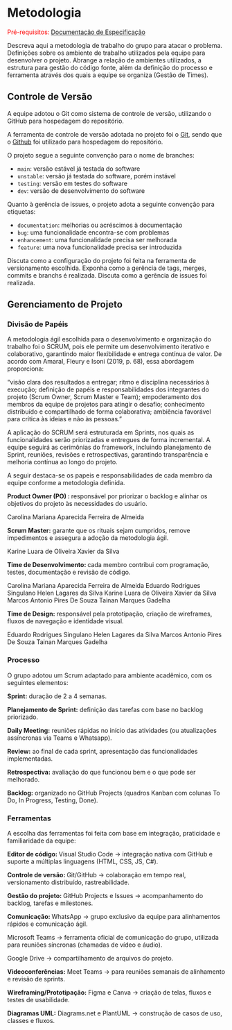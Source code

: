 
# Metodologia

<span style="color:red">Pré-requisitos: <a href="2-Especificação do Projeto.md"> Documentação de Especificação</a></span>

Descreva aqui a metodologia de trabalho do grupo para atacar o problema. Definições sobre os ambiente de trabalho utilizados pela  equipe para desenvolver o projeto. Abrange a relação de ambientes utilizados, a estrutura para gestão do código fonte, além da definição do processo e ferramenta através dos quais a equipe se organiza (Gestão de Times).

## Controle de Versão

A equipe adotou o Git como sistema de controle de versão, utilizando o GitHub para hospedagem do repositório.

A ferramenta de controle de versão adotada no projeto foi o [Git](https://git-scm.com/), sendo que o [Github](https://github.com)
foi utilizado para hospedagem do repositório.

O projeto segue a seguinte convenção para o nome de branches:

- `main`: versão estável já testada do software
- `unstable`: versão já testada do software, porém instável
- `testing`: versão em testes do software
- `dev`: versão de desenvolvimento do software

Quanto à gerência de issues, o projeto adota a seguinte convenção para
etiquetas:

- `documentation`: melhorias ou acréscimos à documentação
- `bug`: uma funcionalidade encontra-se com problemas
- `enhancement`: uma funcionalidade precisa ser melhorada
- `feature`: uma nova funcionalidade precisa ser introduzida

Discuta como a configuração do projeto foi feita na ferramenta de versionamento escolhida. Exponha como a gerência de tags, merges, commits e branchs é realizada. Discuta como a gerência de issues foi realizada.


## Gerenciamento de Projeto

### Divisão de Papéis

A metodologia ágil escolhida para o desenvolvimento e organização do trabalho foi o SCRUM, pois ele permite um desenvolvimento iterativo e colaborativo, garantindo maior flexibilidade e entrega contínua de valor. De acordo com Amaral, Fleury e Isoni (2019, p. 68), essa abordagem proporciona:

“visão clara dos resultados a entregar; ritmo e disciplina necessários à execução; definição de papéis e responsabilidades dos integrantes do projeto (Scrum Owner, Scrum Master e Team); empoderamento dos membros da equipe de projetos para atingir o desafio; conhecimento distribuído e compartilhado de forma colaborativa; ambiência favorável para crítica às ideias e não às pessoas.”

A aplicação do SCRUM será estruturada em Sprints, nos quais as funcionalidades serão priorizadas e entregues de forma incremental. A equipe seguirá as cerimônias do framework, incluindo planejamento de Sprint, reuniões, revisões e retrospectivas, garantindo transparência e melhoria contínua ao longo do projeto.

A seguir destaca-se os papeis e responsabilidades de cada membro da equipe conforme a metodologia definida.

<b>Product Owner (PO) : </b> responsável por priorizar o backlog e alinhar os objetivos do projeto às necessidades do usuário.

Carolina Mariana Aparecida Ferreira de Almeida

<b>Scrum Master:</b> garante que os rituais sejam cumpridos, remove impedimentos e assegura a adoção da metodologia ágil.

Karine Luara de Oliveira Xavier da Silva

<b>Time de Desenvolvimento: </b> cada membro contribui com programação, testes, documentação e revisão de código.

Carolina Mariana Aparecida Ferreira de Almeida
Eduardo Rodrigues Singulano
Helen Lagares da Silva
Karine Luara de Oliveira Xavier da Silva
Marcos Antonio Pires De Souza
Tainan Marques Gadelha

<b>Time de Design: </b> responsável pela prototipação, criação de wireframes, fluxos de navegação e identidade visual.

Eduardo Rodrigues Singulano
Helen Lagares da Silva
Marcos Antonio Pires De Souza
Tainan Marques Gadelha

### Processo

O grupo adotou um Scrum adaptado para ambiente acadêmico, com os seguintes elementos:

<b> Sprint:</b> duração de 2 a 4 semanas.

<b> Planejamento de Sprint:</b> definição das tarefas com base no backlog priorizado.

<b> Daily Meeting:</b> reuniões rápidas no início das atividades (ou atualizações assíncronas via Teams e Whatsapp).

<b> Review:</b> ao final de cada sprint, apresentação das funcionalidades implementadas.

<b> Retrospectiva:</b> avaliação do que funcionou bem e o que pode ser melhorado.

<b> Backlog:</b> organizado no GitHub Projects (quadros Kanban com colunas To Do, In Progress, Testing, Done).

### Ferramentas

A escolha das ferramentas foi feita com base em integração, praticidade e familiaridade da equipe:

<b>Editor de código: </b> Visual Studio Code → integração nativa com GitHub e suporte a múltiplas linguagens (HTML, CSS, JS, C#).

<b> Controle de versão: </b> Git/GitHub → colaboração em tempo real, versionamento distribuído, rastreabilidade.

<b> Gestão do projeto: </b> GitHub Projects e Issues → acompanhamento do backlog, tarefas e milestones.

<b> Comunicação: </b> WhatsApp → grupo exclusivo da equipe para alinhamentos rápidos e comunicação ágil.

Microsoft Teams → ferramenta oficial de comunicação do grupo, utilizada para reuniões síncronas (chamadas de vídeo e áudio).

Google Drive → compartilhamento de arquivos do projeto.

<b> Videoconferências:</b> Meet Teams → para reuniões semanais de alinhamento e revisão de sprints.

<b> Wireframing/Prototipação:</b> Figma e Canva → criação de telas, fluxos e testes de usabilidade.

<b> Diagramas UML:</b> Diagrams.net e PlantUML → construção de casos de uso, classes e fluxos.
